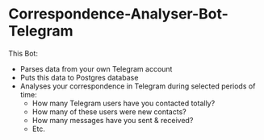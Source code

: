 # Correspondence-Analyser-Bot-Telegram
This Bot:  
- Parses data from your own Telegram account
- Puts this data to Postgres database 
- Analyses your correspondence in Telegram during selected periods of time:
    - How many Telegram users have you contacted totally? 
    - How many of these users were new contacts?
    - How many messages have you sent & received? 
    - Etc.
